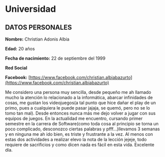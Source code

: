 # Universidad

## **DATOS PERSONALES**

**Nombre:** Christian Adonis Albia

**Edad:** 20 años

**Fecha de nacimiento:** 22 de septiembre del 1999

**Red Social**

**Facebook:** [https://www.facebook.com/christian.albiabazurto](https://www.facebook.com/christian.albiabazurto)

Me considero una persona muy sencilla, desde pequeño me ah llamado mucho la atención lo relacionado a la informática, abarcar infinidades de cosas, me gustan los videojuegos(a tal punto que hice dañar el play de un primo, pues a cualquiera le puede pasar jajaja, se quemó, pero no se lo tomo tan mal). Desde entonces nunca más me dejo volver a jugar con sus equipos de juegos. En la actualidad me encuentro, cursando primer semestre en la carrera de Software(como toda cosa al principio se torna un poco complicado, desconozco ciertas palabras y pfff...)llevamos 3 semanas y en ninguna me ah ido bien, es triste y frustrante a la vez. Al menos con estas dos actividades a realizar elevo la nota de la lección jejeje, todo requiere de sacrificios y como dicen nada es fácil en esta vida. Excelente día.
